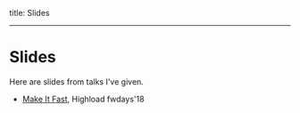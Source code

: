 title: Slides

----

# Slides

Here are slides from talks I've given.

* [Make It Fast](18-09-15-highload/), Highload fwdays'18
